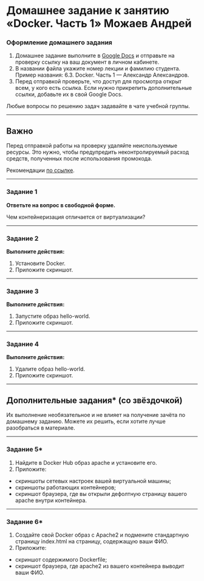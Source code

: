# Домашнее задание к занятию «Docker. Часть 1» Можаев Андрей


### Оформление домашнего задания

1. Домашнее задание выполните в [Google Docs](https://docs.google.com/) и отправьте на проверку ссылку на ваш документ в личном кабинете.  
1. В названии файла укажите номер лекции и фамилию студента. Пример названия: 6.3. Docker. Часть 1 — Александр Александров.
1. Перед отправкой проверьте, что доступ для просмотра открыт всем, у кого есть ссылка. Если нужно прикрепить дополнительные ссылки, добавьте их в свой Google Docs.

Любые вопросы по решению задач задавайте в чате учебной группы.

---
## Важно

Перед отправкой работы на проверку удаляйте неиспользуемые ресурсы. Это нужно, чтобы предупредить неконтролируемый расход средств, полученных после использования промокода.

Рекомендации [по ссылке](https://github.com/netology-code/sdvps-homeworks/tree/main/recommend).

---

### Задание 1

**Ответьте на вопрос в свободной форме.** 

Чем контейнеризация отличается от виртуализации?

---

### Задание 2 

**Выполните действия:**

1. Установите Docker.
1. Приложите скриншот.

---

### Задание 3

**Выполните действия:**

1. Запустите образ hello-world.
1. Приложите скриншот.

---

### Задание 4 

**Выполните действия:**

1. Удалите образ hello-world.
1. Приложите скриншот.

---

## Дополнительные задания* (со звёздочкой)

Их выполнение необязательное и не влияет на получение зачёта по домашнему заданию. Можете их решить, если хотите лучше разобраться в материале.

---

### Задание 5*

1. Найдите в Docker Hub образ apache и установите его.
1. Приложите:
 * скриншоты сетевых настроек вашей виртуальной машины;
 * скриншоты работающих контейнеров;
 * скриншот браузера, где вы открыли дефолтную страницу вашего apache внутри контейнера.

---

### Задание 6*

1. Создайте свой Docker образ с Apache2 и подмените стандартную страницу index.html на страницу, содержащую ваши ФИО.
1. Приложите:
 * скриншот содержимого Dockerfile;
 * скриншот браузера, где apache2 из вашего контейнера выводит ваши ФИО.
